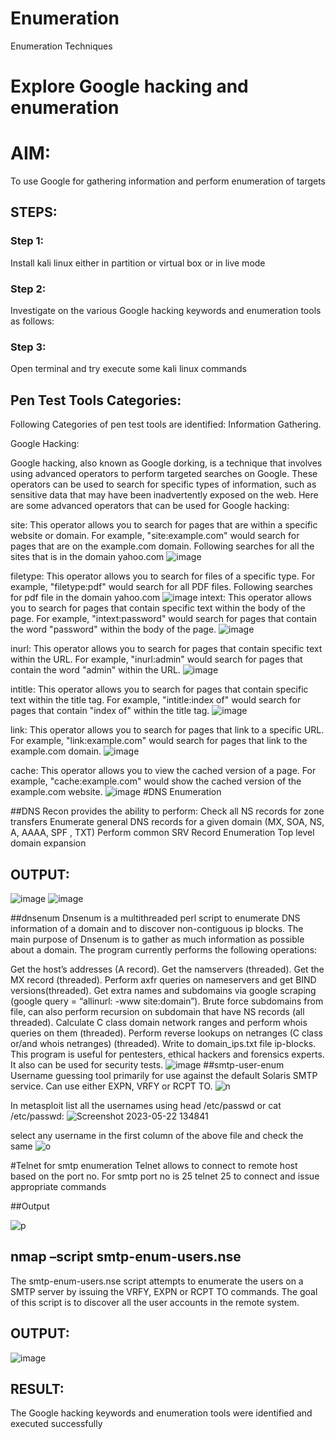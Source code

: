 # Enumeration
Enumeration Techniques

# Explore Google hacking and enumeration 

# AIM:

To use Google for gathering information and perform enumeration of targets

## STEPS:

### Step 1:

Install kali linux either in partition or virtual box or in live mode

### Step 2:

Investigate on the various Google hacking keywords and enumeration tools as follows:


### Step 3:
Open terminal and try execute some kali linux commands

## Pen Test Tools Categories:  

Following Categories of pen test tools are identified:
Information Gathering.

Google Hacking:

Google hacking, also known as Google dorking, is a technique that involves using advanced operators to perform targeted searches on Google. These operators can be used to search for specific types of information, such as sensitive data that may have been inadvertently exposed on the web. Here are some advanced operators that can be used for Google hacking:

site: This operator allows you to search for pages that are within a specific website or domain. For example, "site:example.com" would search for pages that are on the example.com domain.
Following searches for all the sites that is in the domain yahoo.com
![image](https://github.com/vishnudorigundla/Enumeration/assets/94175324/e08c8a3a-2c67-4ac4-8951-87c6b3e0e1e3)

filetype: This operator allows you to search for files of a specific type. For example, "filetype:pdf" would search for all PDF files.
Following searches for pdf file in the domain yahoo.com
![image](https://github.com/vishnudorigundla/Enumeration/assets/94175324/8066e7f0-535b-4f0b-b26c-0264566aa9a8)
intext: This operator allows you to search for pages that contain specific text within the body of the page. For example, "intext:password" would search for pages that contain the word "password" within the body of the page.
![image](https://github.com/vishnudorigundla/Enumeration/assets/94175324/43f66d44-8202-4d82-8595-94719c5b0562)

inurl: This operator allows you to search for pages that contain specific text within the URL. For example, "inurl:admin" would search for pages that contain the word "admin" within the URL.
![image](https://github.com/vishnudorigundla/Enumeration/assets/94175324/6a781cb2-033e-4e54-9acd-81daa4d272c0)

intitle: This operator allows you to search for pages that contain specific text within the title tag. For example, "intitle:index of" would search for pages that contain "index of" within the title tag.
![image](https://github.com/vishnudorigundla/Enumeration/assets/94175324/8654dbf2-6ef1-4a74-af82-e4541222c472)

link: This operator allows you to search for pages that link to a specific URL. For example, "link:example.com" would search for pages that link to the example.com domain.
![image](https://github.com/vishnudorigundla/Enumeration/assets/94175324/6023dae5-89b0-428f-962b-fb4f6edf62b6)

cache: This operator allows you to view the cached version of a page. For example, "cache:example.com" would show the cached version of the example.com website.
![image](https://github.com/vishnudorigundla/Enumeration/assets/94175324/d1216b10-b1f3-4729-a79a-885558d04249) 
#DNS Enumeration


##DNS Recon
provides the ability to perform:
Check all NS records for zone transfers
Enumerate general DNS records for a given domain (MX, SOA, NS, A, AAAA, SPF , TXT)
Perform common SRV Record Enumeration
Top level domain expansion
## OUTPUT:

![image](https://github.com/vishnudorigundla/Enumeration/assets/94175324/93bab85a-b811-4b26-b82c-873386e8c57d)
![image](https://github.com/vishnudorigundla/Enumeration/assets/94175324/125c2132-c513-40b0-8cf7-61a27b77c810)


##dnsenum
Dnsenum is a multithreaded perl script to enumerate DNS information of a domain and to discover non-contiguous ip blocks. The main purpose of Dnsenum is to gather as much information as possible about a domain. The program currently performs the following operations:

Get the host’s addresses (A record).
Get the namservers (threaded).
Get the MX record (threaded).
Perform axfr queries on nameservers and get BIND versions(threaded).
Get extra names and subdomains via google scraping (google query = “allinurl: -www site:domain”).
Brute force subdomains from file, can also perform recursion on subdomain that have NS records (all threaded).
Calculate C class domain network ranges and perform whois queries on them (threaded).
Perform reverse lookups on netranges (C class or/and whois netranges) (threaded).
Write to domain_ips.txt file ip-blocks.
This program is useful for pentesters, ethical hackers and forensics experts. It also can be used for security tests.
![image](https://github.com/vishnudorigundla/Enumeration/assets/94175324/cfdbd280-31d2-402e-bb9c-4f70c560ba0a)
##smtp-user-enum
Username guessing tool primarily for use against the default Solaris SMTP service. Can use either EXPN, VRFY or RCPT TO.
![n](https://github.com/praveenst13/Enumeration/assets/118787793/d8415f64-ebd0-4eb9-a4e8-002f220f4f91)


In metasploit list all the usernames using head /etc/passwd or cat /etc/passwd:
![Screenshot 2023-05-22 134841](https://github.com/praveenst13/Enumeration/assets/118787793/6257b51a-4fdc-44cc-aaba-cdca76d7f4e5)

select any username in the first column of the above file and check the same
![o](https://github.com/praveenst13/Enumeration/assets/118787793/5d8df46a-e4c3-4b86-884d-6e01014da92a)


#Telnet for smtp enumeration
Telnet allows to connect to remote host based on the port no. For smtp port no is 25
telnet <host address> 25 to connect
and issue appropriate commands
  
 ##Output
  
  ![p](https://github.com/praveenst13/Enumeration/assets/118787793/42446d0a-0057-47dd-8d50-f3ea43a5e632)


## nmap –script smtp-enum-users.nse <hostname>

The smtp-enum-users.nse script attempts to enumerate the users on a SMTP server by issuing the VRFY, EXPN or RCPT TO commands. The goal of this script is to discover all the user accounts in the remote system.


## OUTPUT:
![image](https://github.com/vishnudorigundla/Enumeration/assets/94175324/a3c19d91-14c5-4648-a863-dea7a9470eb1)
## RESULT:
The Google hacking keywords and enumeration tools were identified and executed successfully
